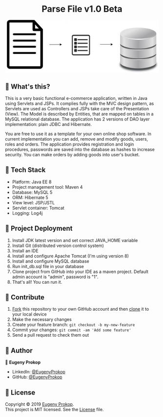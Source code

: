 <h1 align="center">Parse File v1.0 Beta</h1>

<p align="center"><img src="https://github.com/p1q/ParseFile/blob/master/src/main/resources/logo.jpg" title="InternetShopLogo" /></p>

## 🤔 What's this?
<p>This is a very basic functional e-commerce application, written in Java using Servlets and JSPs. It complies fully with the MVC design pattern, as Servlets are used as Controllers and JSPs take care of the Presentation (View). The Model is described by Entities, that are mapped on tables in a MySQL relational database. The application has 2 versions of DAO layer implementation: plain JDBC and Hibernate.</p>
<p>You are free to use it as a template for your own online shop software. In current implementation you can add, remove and modify goods, users, roles and orders. The application provides registration and login procedures, passwords are saved into the database as hashes to increase security. You can make orders by adding goods into user's bucket.</p>

## :nut_and_bolt: Tech Stack
- Platform: Java EE 8
- Project management tool: Maven 4
- Database: MySQL 5
- ORM: Hibernate 5
- View level: JSP/JSTL
- Servlet container: Tomcat
- Logging: Log4j

## :rocket: Project Deployment
1. Install JDK latest version and set correct JAVA_HOME variable
2. Install Git (distributed version control system)
3. Install an IDE
4. Install and configure Apache Tomcat (I'm using version 8)
5. Install and configure MySQL database
6. Run init_db.sql file in your database
7. Clone project from GitHub into your IDE as a maven project. Default admin account is "admin", password is "1".
8. That's all! You can run it.

## 🕺 Contribute

1.  [Fork](https://help.github.com/articles/fork-a-repo/) this repository to your own GitHub account and then [clone](https://help.github.com/articles/cloning-a-repository/) it to your local device
2.  Make the necessary changes
3.  Create your feature branch: `git checkout -b my-new-feature`
4.  Commit your changes: `git commit -am 'Add some feature'`
5.  Send a pull request to check them out

## :man: Author

👤 **Eugeny Prokop**

- LinkedIn: [@EugenyProkop](https://www.linkedin.com/in/eugeny-prokop)
- GitHub: [@EugenyProkop](https://github.com/p1q)

## :scroll: License

Copyright © 2019 [Eugeny Prokop](https://github.com/p1q).<br />
This project is MIT licensed. See the [License](https://github.com/p1q/InternetShop/blob/master/LICENSE) file.
